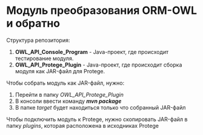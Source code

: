 # Модуль преобразования ORM-OWL и обратно

Структура репозитория:
1. **OWL_API_Console_Program** - Java-проект, где происходит тестирование модуля.
2. **OWL_API_Protege_Plugin** - Java-проект, где происходит сборка модуля как JAR-файл для Protege.

Чтобы собрать модуль как JAR-файл, нужно:
1. Перейти в папку *OWL_API_Protege_Plugin*
2. В консоли ввести команду ***mvn package***
3. В папке *target* будет находиться только что собранный JAR-файл

Чтобы подключить модуль к Protege, нужно скопировать JAR-файл в папку *plugins*, которая расположена в исходниках Protege
